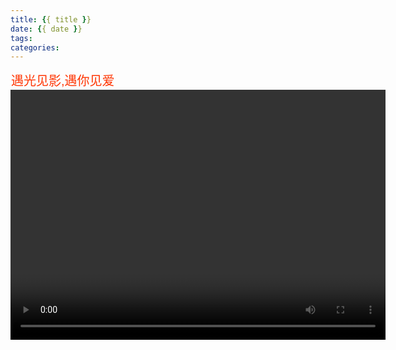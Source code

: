 ```yaml
---
title: {{ title }}
date: {{ date }}
tags:
categories:
---
```




  <link href="/html/video-js.css" rel="stylesheet" />
  <link href/html/videojs-transcript.css" title="CDN" rel="stylesheet">
  <!-- local dev: -->
  <!-- <link href="/css/videojs-transcript.css" title="Example 1" rel="stylesheet">
  <link href="/css/videojs-transcript2.css" title="Example 2" rel="alternate stylesheet">
  <link href="/css/videojs-transcript3.css" title="Example 3" rel="alternate stylesheet"> -->
  <style>
    body {
      font-family: Arial, sans-serif;
    }
    .info {
      background-color: #eee0;
      border: thin solid #3330;
      border-radius: 0px;
      padding: 0 0px;
      text-align: left;
    }
    .video-js {
      margin: 0px 0;
    }
  </style>
  <script src="/html/video.js"></script>
  <script src="/html/videojs-transcript-click.min.js"></script>

  <div class="info">
    <p style="margin-top: 0px; margin-bottom: 0px; color:#ff3502; font-size: 20px;">
      遇光见影,遇你见爱
    </p>
  </div>
  <div class="video-container">
    <video id="video"
           class="video-js vjs-default-skin"
           height="400px"
           width="600px"
           controls>
      
      <source src="" type="video/webm">
      <source src="/Yu/10.Things.I.Hate.About.You.1999.mp4" type="video/mp4">
      <track kind="captions" src="" srclang="en" label="English" default>
      <track kind="captions" src="LZ.vtt" srclang="Egnlish" label="Swedish">
      <track kind="captions" src="LZ.vtt" srclang="ru" label="Russian">
      <track kind="captions" src="https://cdn.jsdelivr.net/gh/tombyrer/videojs-transcript-click@1.0/demo/captions.ja.vtt" srclang="ja" label="Japanese">
      <track kind="captions" src="https://cdn.jsdelivr.net/gh/tombyrer/videojs-transcript-click@1.0/demo/captions.ar.vtt" srclang="ar" label="Arabic">
      <!-- local dev: -->
      <!-- <track kind="captions" src="captions.en.vtt" srclang="en" label="English" default>
      <track kind="captions" src="captions.sv.vtt" srclang="sv" label="Swedish">
      <track kind="captions" src="captions.ru.vtt" srclang="ru" label="Russian">
      <track kind="captions" src="captions.ja.vtt" srclang="ja" label="Japanese">
      <track kind="captions" src="captions.ar.vtt" srclang="ar" label="Arabic"> -->
    </video>
    <div id="transcript"></div>
  </div>
  <script>
    var video = videojs('video')
    video.ready(function(){
        // fire up the plugin
        var transcript = this.transcript();
        // attach widget to the page
        var transcriptContainer = document.querySelector('#transcript');
        transcriptContainer.appendChild(transcript.el());
    });
  </script>